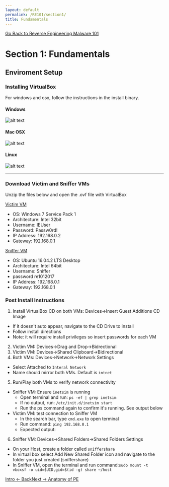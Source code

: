 ```yaml
---
layout: default
permalink: /RE101/section1/
title: Fundamentals
---
```

[Go Back to Reverse Engineering Malware 101](https://securedorg.github.io/RE101/)

# Section 1: Fundamentals #

## Enviroment Setup ##

### Installing VirtualBox ###

For windows and osx, follow the instructions in the install binary.

#### Windows ####

![alt text](https://github.com/securedorg/securedorg.github.io/blob/master/images/VBwin.png "Windows Virualbox")

#### Mac OSX ####

![alt text](https://github.com/securedorg/securedorg.github.io/blob/master/images/VBmac.png "OSX Virtualbox")

#### Linux ####

![alt text](https://github.com/securedorg/securedorg.github.io/blob/master/images/Vblinux.png "Linux Virtualbox")

---

### Download Victim and Sniffer VMs ###

Unzip the files below and open the .ovf file with VirtualBox

[Victim VM](https://securedorg.github.io/RE101/section1)

* OS: Windows 7 Service Pack 1
* Architecture: Intel 32bit
* Username: IEUser
* Password: Passw0rd!
* IP Address: 192.168.0.2
* Gateway: 192.168.0.1

[Sniffer VM](https://securedorg.github.io/RE101/section1)

* OS: Ubuntu 16.04.2 LTS Desktop
* Architecture: Intel 64bit
* Username: Sniffer
* password re1012017
* IP Address: 192.168.0.1
* Gateway: 192.168.0.1

### Post Install Instructions ###

1. Install VirtualBox CD on both VMs: Devices->Insert Guest Additions CD Image
* If it doesn't auto appear, navigate to the CD Drive to install
*  Follow install directions
* Note: it will require install privileges so insert passwords for each VM
2. Victim VM: Devices->Drag and Drop->Bidrectional 
3. Victim VM: Devices->Shared Clipboard->Bidirectional
4. Both VMs: Devices->Network->Network Settings
*  Select Attached to `Interal Network`
*  Name should mirror both VMs. Default is `intnet`
5. Run/Play both VMs to verify network connectivity
* Sniffer VM: Ensure `inetsim` is running
  *  Open terminal and run: `ps -ef | grep inetsim`
  * If no output, run: `/etc/init.d/inetsim start`
  * Run the ps command again to confirm it's running. See output below
* Victim VM: test connection to Sniffer VM
  * In the search bar, type `cmd.exe` to open terminal
  * Run command: `ping 192.168.0.1`
  * Expected output:
6. Sniffer VM: Devices->Shared Folders->Shared Folders Settings
* On your Host, create a folder called `sniffershare`
* In virtual box select Add New Shared Folder icon and navigate to the folder you just created (sniffershare)
* In Sniffer VM, open the terminal and run command:`sudo mount -t vboxsf -o uid=$UID,gid=$(id -g) share ~/host`

[Intro <- Back](https://securedorg.github.io/RE101/intro)[Next -> Anatomy of PE](https://securedorg.github.io/RE101/section1.2)
